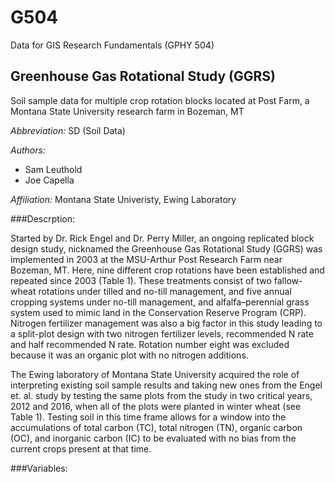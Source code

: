 # G504
Data for GIS Research Fundamentals (GPHY 504) 
## Greenhouse Gas Rotational Study (GGRS)
Soil sample data for multiple crop rotation blocks located at Post Farm, a Montana State University research farm in Bozeman, MT



*Abbreviation:* SD (Soil Data)



*Authors:* 
- Sam Leuthold
- Joe Capella


*Affiliation:* Montana State Univeristy, Ewing Laboratory 


###Descrption:

Started by Dr. Rick Engel and Dr. Perry Miller, an ongoing replicated block design study, nicknamed the Greenhouse Gas Rotational Study (GGRS) was implemented  in 2003 at the MSU-Arthur Post Research Farm near Bozeman, MT. Here, nine different crop rotations have been established and repeated since 2003 (Table 1). These treatments consist of two fallow-wheat rotations under tilled and no-till management, and five annual cropping systems under no-till management, and alfalfa–perennial grass system used to mimic land in the Conservation Reserve Program (CRP). Nitrogen fertilizer management was also a big factor in this study leading to a split-plot design with two nitrogen fertilizer levels, recommended N rate and half recommended N rate. Rotation number eight was excluded because it was an organic plot with no nitrogen additions.

The Ewing laboratory of Montana State University acquired the role of interpreting existing soil sample results and taking new ones from the Engel et. al. study by testing the same plots from the study in two critical years, 2012 and 2016, when all of the plots were planted in winter wheat (see Table 1). Testing soil in this time frame allows for a window into the accumulations of total carbon (TC), total nitrogen (TN), organic carbon (OC), and inorganic carbon (IC) to be evaluated with no bias from the current crops present at that time. 

###Variables: 
